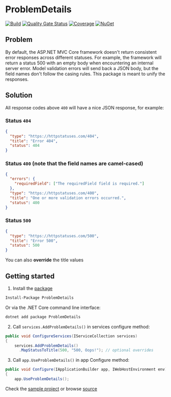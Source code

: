 # ProblemDetails

[![Build](https://github.com/ProblemDetails/ProblemDetails/actions/workflows/build.yml/badge.svg)](https://github.com/ProblemDetails/ProblemDetails/actions/workflows/build.yml)
[![Quality Gate Status](https://sonarcloud.io/api/project_badges/measure?project=ProblemDetails_ProblemDetails&metric=alert_status)](https://sonarcloud.io/dashboard?id=ProblemDetails_ProblemDetails)
[![Coverage](https://sonarcloud.io/api/project_badges/measure?project=ProblemDetails_ProblemDetails&metric=coverage)](https://sonarcloud.io/dashboard?id=ProblemDetails_ProblemDetails)
[![NuGet](https://img.shields.io/nuget/vpre/ProblemDetails.svg)](https://www.nuget.org/packages/ProblemDetails) 


## Problem

By default, the ASP.NET MVC Core framework doesn't return consistent error responses across different statuses. For example, the framework will return a status 500 with an empty body when encountering an internal server error.  Model validation errors will send back a JSON body, but the field names don't follow the casing rules. This package is meant to unify the responses.

## Solution

All response codes above `400` will have a nice JSON response, for example:

### Status `404`
```json
{
  "type": "https://httpstatuses.com/404",
  "title": "Error 404",
  "status": 404
}
```

### Status `400` (note that the field names are camel-cased)
```json
{
  "errors": {
    "requiredField": ["The requiredField field is required."]
  },
  "type": "https://httpstatuses.com/400",
  "title": "One or more validation errors occurred.",
  "status": 400
}
```

### Status `500`
```json
{
  "type": "https://httpstatuses.com/500",
  "title": "Error 500",
  "status": 500
}
```

You can also **override** the title values

## Getting started
1. Install the [package](https://www.nuget.org/packages/ProblemDetails)
```sh
Install-Package ProblemDetails
```
Or via the .NET Core command line interface:
```sh
dotnet add package ProblemDetails
```

2. Call `services.AddProblemDetails()` in services configure method:

```c#
public void ConfigureServices(IServiceCollection services)
{
    services.AddProblemDetails()
      .MapStatusToTitle(500, "500, Oops!"); // optional overrides
```

3. Call `app.UseProblemDetails()` in app Configure method:

```c#
public void Configure(IApplicationBuilder app, IWebHostEnvironment env)
{
    app.UseProblemDetails();
```

Check the [sample project](https://github.com/ProblemDetails/ProblemDetails/tree/main/samples/Sample.WebApi) or browse [source](https://github.com/ProblemDetails/ProblemDetails) 

